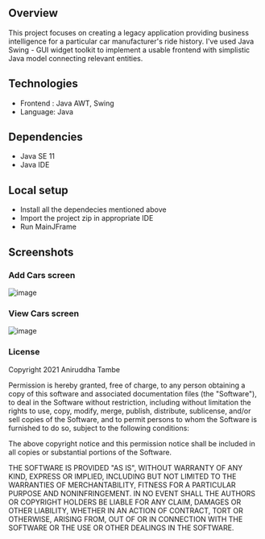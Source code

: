 ## Overview
This project focuses on creating a legacy application providing business intelligence for a particular car manufacturer's ride history. I've used Java Swing - GUI widget toolkit
to implement a usable frontend with simplistic Java model connecting relevant entities.

## Technologies
* Frontend : Java AWT, Swing
* Language: Java

## Dependencies
* Java SE 11
* Java IDE

## Local setup
* Install all the dependecies mentioned above
* Import the project zip in appropriate IDE
* Run MainJFrame

## Screenshots

### Add Cars screen
![image](https://user-images.githubusercontent.com/42530224/143975246-73cd01b3-77b9-4190-a31a-e97a8506767b.png)

### View Cars screen
![image](https://user-images.githubusercontent.com/42530224/143975348-cfcdb022-e434-4f5e-aefc-caa4b626c103.png)

### License

Copyright 2021 Aniruddha Tambe

Permission is hereby granted, free of charge, to any person obtaining a copy of this software and associated documentation files (the "Software"), to deal in the Software without restriction, including without limitation the rights to use, copy, modify, merge, publish, distribute, sublicense, and/or sell copies of the Software, and to permit persons to whom the Software is furnished to do so, subject to the following conditions:

The above copyright notice and this permission notice shall be included in all copies or substantial portions of the Software.

THE SOFTWARE IS PROVIDED "AS IS", WITHOUT WARRANTY OF ANY KIND, EXPRESS OR IMPLIED, INCLUDING BUT NOT LIMITED TO THE WARRANTIES OF MERCHANTABILITY, FITNESS FOR A PARTICULAR PURPOSE AND NONINFRINGEMENT. IN NO EVENT SHALL THE AUTHORS OR COPYRIGHT HOLDERS BE LIABLE FOR ANY CLAIM, DAMAGES OR OTHER LIABILITY, WHETHER IN AN ACTION OF CONTRACT, TORT OR OTHERWISE, ARISING FROM, OUT OF OR IN CONNECTION WITH THE SOFTWARE OR THE USE OR OTHER DEALINGS IN THE SOFTWARE.

